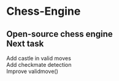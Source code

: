 # Chess-Engine
Open-source chess engine<br>
Next task
----
Add castle in valid moves<br>
Add checkmate detection<br>
Improve validmove()<br>
